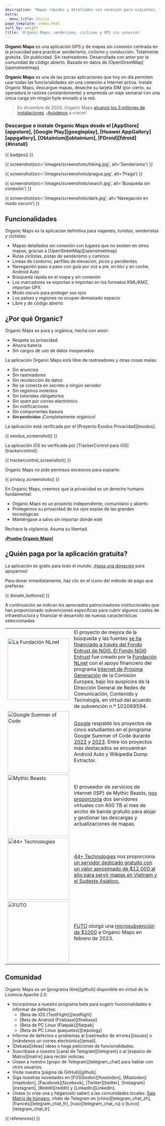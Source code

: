 ```yaml
---
description: 'Mapas rápidos y detallados sin conexión para viajantes, turistas, conductores, senderistas y ciclistas creados por los fundadores de MapsWithMe (Maps.Me).'
extra:
  menu_title: Inicio
page_template: index.html
sort_by: weight
title: 'Organic Maps: senderismo, ciclismo y GPS sin conexión'
---
```


**Organic Maps** es una aplicación GPS y de mapas sin conexión centrada en la privacidad para practicar senderismo, ciclismo y conducción. Totalmente gratuita. Sin publicidad. Sin rastreadores. Desarrollada con amor por la comunidad de código abierto. Basada en datos de [OpenStreetMap][openstreetmap].

**Organic Maps** es una de las pocas aplicaciones que hoy en día permiten usar todas las funcionalidades sin una conexión a Internet activa. Instale Organic Maps, descargue mapas, deseche su tarjeta SIM (por cierto, su operadora le rastrea constantemente) y emprenda un viaje semanal con una única carga sin ningún byte enviado a la red.

> En diciembre de 2024, Organic Maps [alcanzó los 3 millones de instalaciones](@/news/2024-12-20/411/index.md). ¡[Ayúdenos](@/donate/index.md) a crecer!

### Descargue e instale Organic Maps desde el [AppStore][appstore], [Google Play][googleplay], [Huawei AppGallery][appgallery], [Obtainium][obtainium], [FDroid][fdroid] {#install}

{{ badges() }}

{{ screenshot(src='/images/screenshots/hiking.jpg', alt='Senderismo') }}

{{ screenshot(src='/images/screenshots/prague.jpg', alt='Praga') }}

{{ screenshot(src='/images/screenshots/search.jpg', alt='Búsqueda sin
conexión') }}

{{ screenshot(src='/images/screenshots/dark.jpg', alt='Navegación en modo
oscuro') }}

## Funcionalidades

Organic Maps es la aplicación definitiva para viajantes, turistas,
senderistas y ciclistas:

- Mapas detallados sin conexión con lugares que no existen en otros mapas,
  gracias a [OpenStreetMap][openstreetmap]
- Rutas ciclistas, pistas de senderismo y caminos
- Líneas de contorno, perfiles de elevación, picos y pendientes
- Navegación paso a paso con guía por voz a pie, en bici y en coche, Android
  Auto
- Búsqueda rápida en el mapa y sin conexión
- Los marcadores se exportan e importan en los formatos KML/KMZ, importan
  GPX
- Modo oscuro para proteger sus ojos
- Los países y regiones no ocupan demasiado espacio
- Libre y de código abierto

## ¿Por qué Organic?

Organic Maps es pura y orgánica, hecha con amor:

- Respeta su privacidad
- Ahorra batería
- Sin cargos de uso de datos inesperados

La aplicación Organic Maps está libre de rastreadores y otras cosas malas:

- Sin anuncios
- Sin rastreadores
- Sin recolección de datos
- No se conecta en secreto a ningún servidor
- Sin registros molestos
- Sin tutoriales obligatorios
- Sin spam por correo electrónico
- Sin notificaciones
- Sin componentes basura
- ~~Sin pesticidas~~ ¡Completamente orgánico!

La aplicación está verificada por el [Proyecto Exodus Privacidad][exodus]:

{{ exodus_screenshot() }}

La aplicación iOS es verificada por [TrackerControl para
iOS][trackercontrol]:

{{ trackercontrol_screenshot() }}

Organic Maps no pide permisos excesivos para espiarle:

{{ privacy_screenshots() }}

En Organic Maps, creemos que la privacidad es un derecho humano fundamental:

- Organic Maps es un proyecto independiente, comunitario y abierto
- Protegemos su privacidad de los ojos espías de las grandes tecnológicas
- Manténgase a salvo sin importar dónde esté

Rechace la vigilancia. Asuma su libertad.

**[¡Pruebe Organic Maps!](#install)**

## ¿Quién paga por la aplicación gratuita?

La aplicación es gratis para todo el mundo. ¡[Haga una
donación](@/donate/index.es.md) para apoyarnos!

Para donar inmediatamente, haz clic en el icono del método de pago que
prefieras:

{{ donate_buttons() }}

A continuación se indican los apreciados patrocinadores institucionales que
han proporcionado subvenciones específicas para cubrir algunos costes de
infraestructura y financiar el desarrollo de nuevas características
seleccionadas:

<table style="border-spacing: 20px">
<tr>
<td>
<a href="https://nlnet.nl/"><img src="sponsors/nlnet.svg" alt="La Fundación NLnet" width="200px"></a>
</td>
<td>
El proyecto de mejora de la búsqueda y las fuentes <a href="https://github.com/organicmaps/organicmaps/milestone/7">se ha financiado a través del Fondo Entrust de NGI0. El <a href="https://nlnet.nl/entrust/">Fondo NGI0 Entrust</a> fue creado por la <a href="https://nlnet.nl/">Fundación NLnet</a> con el apoyo financiero del programa <a href="https://www.ngi.eu/">Internet de Próxima Generación</a> de la Comisión Europea, bajo los auspicios de la Dirección General de Redes de Comunicación, Contenido y Tecnología, en virtud del acuerdo de subvención n.º 101069594.

</td>
</tr>
<tr>
<td>
<a href="https://summerofcode.withgoogle.com/"><img src="sponsors/gsoc.svg" alt="Google Summer of Code" width="200px"></a>

</td>
<td>
<a href="https://summerofcode.withgoogle.com/">Google</a> respaldó los proyectos de cinco estudiantes en el programa Google Summer of Code durante <a Programas href="https://summerofcode.withgoogle.com/programs/2022/organizations/organic-maps">2022</a> y <a href="https://summerofcode.withgoogle.com/programs/2023/organizations/organic-maps">2023</a>. Entre los proyectos más destacados se encuentran Android Auto y Wikipedia Dump Extractor. </td>
</tr>
<tr>
<td>
<a href="https://www.mythic-beasts.com/"><img src="sponsors/mythic-beasts.png" alt="Mythic Beasts" width="200px"></a>
</td>
<td>
El proveedor de servicios de internet (ISP) de Mythic Beasts, <a href="https://www.mythic-beasts.com/">nos proporciona</a> dos servidores virtuales con 400 TB al mes de ancho de banda gratuito para alojar y gestionar las descargas y actualizaciones de mapas. </td>
</tr>
<tr>
<td>
<a href="https://44plus.vn"><img src="sponsors/44plus.svg" alt="44+ Technologies" width="200px"></a>
</td>
<td>
<a href="https://44plus.vn">44+ Technologies</a> nos proporciona <a href="https://44plus.vn/organicmaps">un servidor dedicado gratuito con un valor aproximado de $12,000 al año para servir mapas en Vietnam y el Sudeste Asiático.
</td>
</tr>
<tr>
<td>
<a href="https://futo.org"><img src="sponsors/futo.svg" alt="FUTO" width="200px"></a>
</td>
<td>
<a href="https://futo.org">FUTO</a> otorgó una <a href="https://www.youtube.com/watch?v=fJJclgBHrEw">microsubvención de $1000</a> a Organic Maps en febrero de 2023.
</td>
</tr>
</table>

## Comunidad

Organic Maps es un [programa libre][github] disponible en virtud de la
Licencia Apache 2.0.

- Incorpórese a nuestro programa beta para sugerir funcionalidades e
  informar de defectos:
  * [Beta de iOS (TestFlight)][testflight]
  * [Beta de Android (Firebase)][firebase]
  * [Beta de PC Linux (Flatpak)][flatpak]
  * [Beta de PC Linux (paquetes)][repology]
- Informe de defectos o problemas al [rastreador de errores][issues] o
  [mándenos un correo electrónico][email].
- [Debata][ideas] ideas o haga peticiones de funcionalidades.
- Suscríbase a nuestro [canal de Telegram][telegram] o al [espacio de
  Matrix][matrix] para recibir noticias.
- Únase a nuestro [grupo de Telegram][telegram_chat] para hablar con otros
  usuarios.
- Visite nuestra [página de GitHub][github].
- Siga nuestras novedades en [FOSStodon][fosstodon], [Mastodon][mastodon],
  [Facebook][facebook], [Twitter][twitter], [Instagram][instagram],
  [Reddit][reddit] y [LinkedIn][LinkedIn].
- Únase (o cree una y háganoslo saber) a las comunidades locales: [Sala
  Matrix de
  húngaro](https://matrix.to/#/#organicmapstranslate_hu:matrix.org), chats
  de Telegram en [chino][telegram_chat_zh], [francés][telegram_chat_fr],
  [ruso][telegram_chat_ru] o [turco][telegram_chat_tr].

[fork]: https://es.wikipedia.org/wiki/Bifurcaci%C3%B3n_(desarrollo_de_software)

{{ references() }}
